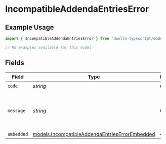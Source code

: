 # IncompatibleAddendaEntriesError

## Example Usage

```typescript
import { IncompatibleAddendaEntriesError } from "dwolla-typescript/models/errors";

// No examples available for this model
```

## Fields

| Field                                                                                                     | Type                                                                                                      | Required                                                                                                  | Description                                                                                               | Example                                                                                                   |
| --------------------------------------------------------------------------------------------------------- | --------------------------------------------------------------------------------------------------------- | --------------------------------------------------------------------------------------------------------- | --------------------------------------------------------------------------------------------------------- | --------------------------------------------------------------------------------------------------------- |
| `code`                                                                                                    | *string*                                                                                                  | :heavy_check_mark:                                                                                        | N/A                                                                                                       | ValidationError                                                                                           |
| `message`                                                                                                 | *string*                                                                                                  | :heavy_check_mark:                                                                                        | N/A                                                                                                       | Validation error(s) present. See embedded errors list for more details.                                   |
| `embedded`                                                                                                | [models.IncompatibleAddendaEntriesErrorEmbedded](../../models/incompatibleaddendaentrieserrorembedded.md) | :heavy_minus_sign:                                                                                        | N/A                                                                                                       |                                                                                                           |